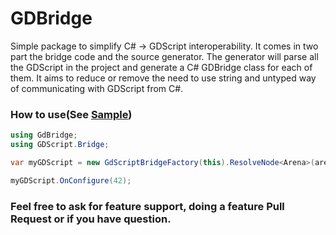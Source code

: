 # GDBridge
Simple package to simplify C# -> GDScript interoperability.
It comes in two part the bridge code and the source generator.
The generator will parse all the GDScript in the project and generate a C# GDBridge class for each of them.
It aims to reduce or remove the need to use string and untyped way of communicating with GDScript from C#.

### How to use(See [Sample](https://github.com/TheJemy191/GDBridge/blob/main/GDBridge.Generator/GDBridge.Generator.Sample/Test.cs))
```csharp
using GdBridge;
using GDScript.Bridge;

var myGDScript = new GdScriptBridgeFactory(this).ResolveNode<Arena>(arena);

myGDScript.OnConfigure(42);
```

### Feel free to ask for feature support, doing a feature Pull Request or if you have question.